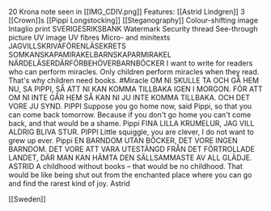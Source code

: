 20 Krona note seen in [[IMG_CDIV.png]]
	Features: 
		[[Astrid Lindgren]] 
		3 [[Crown]]s
		[[Pippi Longstocking]]
		[[Steganography]]
			Colour-shifting image
			Intaglio print
				SVERIGESRIKSBANK
			Watermark
			Security thread
			See-through picture
			UV image
			UV fibres
			Micro- and minitexts
				JAGVILLSKRIVAFÖRENLÄSEKRETS SOMKANSKAPAMIRAKELBARNSKAPARMIRAKEL NÄRDELÄSERDÄRFÖRBEHÖVERBARNBÖCKER
				I want to write for readers who can perform miracles. Only children perform miracles when they read. That's why children need books. #Miracle
				OM NI SKULLE TA OCH GÅ HEM NU, SA PIPPI, SÅ ATT NI KAN KOMMA TILLBAKA IGEN I MORGON. FÖR ATT OM NI INTE GÅR HEM SÅ KAN NI JU INTE KOMMA TILLBAKA. OCH DET VORE JU SYND. PIPPI
				Suppose you go home now, said Pippi, so that you can come back tomorrow. Because if you don't go home you can't come back, and that would be a shame. Pippi
				FINA LILLA KRUMELUR, JAG VILL ALDRIG BLIVA STUR. PIPPI
				Little squiggle, you are clever, I do not want to grew up ever. Pippi
				EN BARNDOM UTAN BÖCKER, DET VORE INGEN BARNDOM. DET VORE ATT VARA UTESTÄNGD FRÅN DET FÖRTROLLADE LANDET, DÄR MAN KAN HÄMTA DEN SÄLLSAMMASTE AV ALL GLÄDJE. ASTRID
				A childhood without books – that would be no childhood. That would be like being shut out from the enchanted place where you can go and find the rarest kind of joy. Astrid
			

[[Sweden]]
